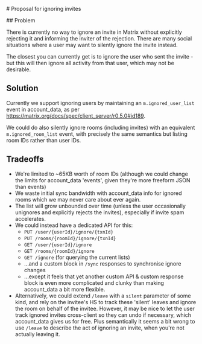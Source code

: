 # Proposal for ignoring invites

## Problem

There is currently no way to ignore an invite in Matrix without explicitly
rejecting it and informing the inviter of the rejection. There are many social
situations where a user may want to silently ignore the invite instead.

The closest you can currently get is to ignore the user who sent the invite -
but this will then ignore all activity from that user, which may not be
desirable.

## Solution

Currently we support ignoring users by maintaining an `m.ignored_user_list` event in
account_data, as per https://matrix.org/docs/spec/client_server/r0.5.0#id189.

We could do also silently ignore rooms (including invites) with an equivalent
`m.ignored_room_list` event, with precisely the same semantics but listing
room IDs rather than user IDs.

## Tradeoffs

 * We're limited to ~65KB worth of room IDs (although we could change the
   limits for account_data 'events', given they're more freeform JSON than
   events)
 * We waste initial sync bandwidth with account_data info for ignored rooms
   which we may never care about ever again.
 * The list will grow unbounded over time (unless the user occasionally
   unignores and explicitly rejects the invites), especially if invite spam
   accelerates.
 * We could instead have a dedicated API for this:
   * `PUT /user/{userId}/ignore/{txnId}`
   * `PUT /rooms/{roomId}/ignore/{txnId}`
   * `GET /user/{userId}/ignore`
   * `GET /rooms/{roomId}/ignore`
   * `GET /ignore` (for querying the current lists)
   * ...and a custom block in `/sync` responses to synchronise ignore changes
   * ...except it feels that yet another custom API & custom response block
     is even more complicated and clunky than making account_data a bit more
     flexible.
 * Alternatively, we could extend `/leave` with a `silent` parameter of some kind,
   and rely on the invitee's HS to track these 'silent' leaves and ignore the
   room on behalf of the invitee.  However, it may be nice to let the user track
   ignored invites cross-client so they can undo if necessary, which account_data
   gives us for free.  Plus semantically it seems a bit wrong to use `/leave`
   to describe the act of ignoring an invite, when you're not actually leaving it.